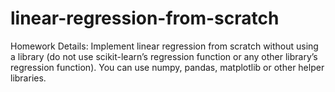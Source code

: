 # linear-regression-from-scratch
Homework Details:
Implement linear regression from scratch without using a library (do not use scikit-learn’s
regression function or any other library’s regression function). You can use numpy,
pandas, matplotlib or other helper libraries.
